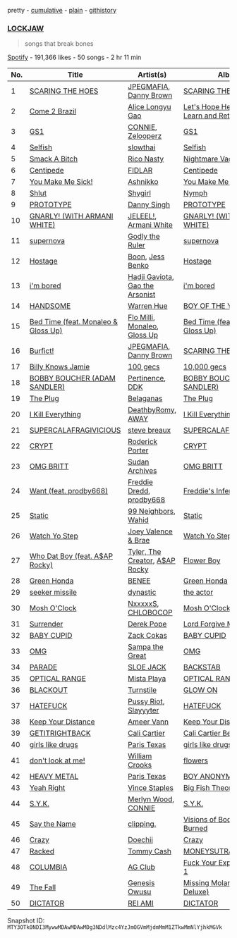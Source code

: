 pretty - [cumulative](/playlists/cumulative/37i9dQZF1DWSgQ5Y8XEtFi.md) - [plain](/playlists/plain/37i9dQZF1DWSgQ5Y8XEtFi) - [githistory](https://github.githistory.xyz/mackorone/spotify-playlist-archive/blob/main/playlists/plain/37i9dQZF1DWSgQ5Y8XEtFi)

### [LOCKJAW](https://open.spotify.com/playlist/37i9dQZF1DWSgQ5Y8XEtFi)

> songs that break bones

[Spotify](https://open.spotify.com/user/spotify) - 191,366 likes - 50 songs - 2 hr 11 min

| No. | Title | Artist(s) | Album | Length |
|---|---|---|---|---|
| 1 | [SCARING THE HOES](https://open.spotify.com/track/1waqS2zPI3Z1zTvJOa2hVC) | [JPEGMAFIA](https://open.spotify.com/artist/6yJ6QQ3Y5l0s0tn7b0arrO), [Danny Brown](https://open.spotify.com/artist/7aA592KWirLsnfb5ulGWvU) | [SCARING THE HOES](https://open.spotify.com/album/3u20OXh03DjCUzbf8XcGTq) | 2:22 |
| 2 | [Come 2 Brazil](https://open.spotify.com/track/2RCcpAEj643kbGSfgNOTch) | [Alice Longyu Gao](https://open.spotify.com/artist/5HvKzBgj4yphQfBJjBJrhL) | [Let's Hope Heteros Fail, Learn and Retire](https://open.spotify.com/album/5YjuPPmMZy5VGjlesAPbHG) | 2:14 |
| 3 | [GS1](https://open.spotify.com/track/7AuuTaCNGubBwVwmtM0gOj) | [CONNIE](https://open.spotify.com/artist/1DevMHY3GQWCIDWbkoaHQe), [Zelooperz](https://open.spotify.com/artist/5j93hwFBNo29RJMsWvtzj8) | [GS1](https://open.spotify.com/album/3aINmrTNXgONR2UXyhRxWe) | 2:10 |
| 4 | [Selfish](https://open.spotify.com/track/4FFec7v5TnYdwNzyrmBGM9) | [slowthai](https://open.spotify.com/artist/3r1XkJ7vCs8kHBSzGvPLdP) | [Selfish](https://open.spotify.com/album/6UXzkhMXm0jqZ3k3ogjp6W) | 3:12 |
| 5 | [Smack A Bitch](https://open.spotify.com/track/3Zm27XyCDoAqHMGte5ydxQ) | [Rico Nasty](https://open.spotify.com/artist/2OaHYHb2XcFPvqL3VsyPzU) | [Nightmare Vacation](https://open.spotify.com/album/6mlRdEExXqk8Git4nghBSL) | 2:18 |
| 6 | [Centipede](https://open.spotify.com/track/49xISBZpODXRwd7vVxGL93) | [FIDLAR](https://open.spotify.com/artist/3P6duIn7oHeiBACZfYeNud) | [Centipede](https://open.spotify.com/album/5JeWduRYfv1Sj4Y2Vf9hQj) | 2:37 |
| 7 | [You Make Me Sick!](https://open.spotify.com/track/2cK6tRFd7PRPFY1ZwJAKeq) | [Ashnikko](https://open.spotify.com/artist/3PyJHH2wyfQK3WZrk9rpmP) | [You Make Me Sick!](https://open.spotify.com/album/1hFgxn07lR5agY6sk9fHQJ) | 2:18 |
| 8 | [Shlut](https://open.spotify.com/track/6bAR0U4WV9uEBzuoNUzQSC) | [Shygirl](https://open.spotify.com/artist/3M3wTTCDwicRubwMyHyEDy) | [Nymph](https://open.spotify.com/album/3i4ZYO2l14kCTRzw90JmZ4) | 2:12 |
| 9 | [PROTOTYPE](https://open.spotify.com/track/3MyAW2AC16qS7JeAIyEIY5) | [Danny Singh](https://open.spotify.com/artist/7Bf3aMOg613pAzkrloHfdx) | [PROTOTYPE](https://open.spotify.com/album/3zDPDMSzPQ7qqVqZ8CDxaA) | 2:28 |
| 10 | [GNARLY! \(WITH ARMANI WHITE\)](https://open.spotify.com/track/19wJJ7XPv1IQ6tWZ6LktGu) | [JELEEL!](https://open.spotify.com/artist/1FX1BFU0DbHRYgKP83pA0d), [Armani White](https://open.spotify.com/artist/2qAwMsiIjTzlmfAkXKvhVA) | [GNARLY! \(WITH ARMANI WHITE\)](https://open.spotify.com/album/47OW0oO4aSghC0y0ivflp5) | 2:27 |
| 11 | [supernova](https://open.spotify.com/track/4EY4SV2BSfJKs6CWwArmhk) | [Godly the Ruler](https://open.spotify.com/artist/2zdyZ3Dk59W2RKwAvGioLp) | [supernova](https://open.spotify.com/album/1pq7TC937zApIsASf1ikoo) | 1:54 |
| 12 | [Hostage](https://open.spotify.com/track/4XkInHvPOTsODJoKq6TCLq) | [Boon](https://open.spotify.com/artist/4XbfLvylNCfSXNvV2O8aP7), [Jess Benko](https://open.spotify.com/artist/6U53xCCVXmyimAgsBjCS8P) | [Hostage](https://open.spotify.com/album/3O5gPsrkg6t4NO2VzXPQXs) | 2:40 |
| 13 | [i'm bored](https://open.spotify.com/track/5tbUOswPFOzdji3HmJ8qTx) | [Hadji Gaviota](https://open.spotify.com/artist/4eX6XMjx0GK6eCr59261Q7), [Gao the Arsonist](https://open.spotify.com/artist/4ZonAe7RftZZ4ef3KGWsum) | [i'm bored](https://open.spotify.com/album/2OwbS1Pizs6Lu8Edd7BKEk) | 2:16 |
| 14 | [HANDSOME](https://open.spotify.com/track/58z1hY9hrwliXRIvQe8UOX) | [Warren Hue](https://open.spotify.com/artist/4qcKNkdxUidhvUByB2eQ6g) | [BOY OF THE YEAR](https://open.spotify.com/album/7jKfffXc64aO4CubnAI1UJ) | 2:06 |
| 15 | [Bed Time \(feat\. Monaleo & Gloss Up\)](https://open.spotify.com/track/5H7IzRvSCGY2p7jjuCu6g1) | [Flo Milli](https://open.spotify.com/artist/08PvCOlef4xdOr20jFSTPd), [Monaleo](https://open.spotify.com/artist/2sflbTtCirog5VxD6jPAfb), [Gloss Up](https://open.spotify.com/artist/7eDFwYpqsAROCZibWYr5C1) | [Bed Time \(feat\. Monaleo & Gloss Up\)](https://open.spotify.com/album/4c5Sf3ULy1kAbqD0DGIFFy) | 3:40 |
| 16 | [Burfict!](https://open.spotify.com/track/5IZpEuLMO5lEmN1Rr008p8) | [JPEGMAFIA](https://open.spotify.com/artist/6yJ6QQ3Y5l0s0tn7b0arrO), [Danny Brown](https://open.spotify.com/artist/7aA592KWirLsnfb5ulGWvU) | [SCARING THE HOES](https://open.spotify.com/album/3u20OXh03DjCUzbf8XcGTq) | 2:21 |
| 17 | [Billy Knows Jamie](https://open.spotify.com/track/6fXeuZAQ00BjrOxFtoFS9S) | [100 gecs](https://open.spotify.com/artist/6PfSUFtkMVoDkx4MQkzOi3) | [10,000 gecs](https://open.spotify.com/album/2XS5McKf3zdJWpcZ4OkZPZ) | 2:43 |
| 18 | [BOBBY BOUCHER \(ADAM SANDLER\)](https://open.spotify.com/track/2GChAFitjWgYHoXUS7TZiE) | [Pertinence](https://open.spotify.com/artist/1uCXC0T5m3qkDOfpdtar9N), [DDK](https://open.spotify.com/artist/7AfTMScTc5pSfjjxtatrIq) | [BOBBY BOUCHER \(ADAM SANDLER\)](https://open.spotify.com/album/4nW6f33uT4j0sES9cf2So2) | 2:59 |
| 19 | [The Plug](https://open.spotify.com/track/39hVR792uDgkDS14wLWmBy) | [Belaganas](https://open.spotify.com/artist/4dxp2iZCasMOmCDFztR22q) | [The Plug](https://open.spotify.com/album/0yf9wxPXrA8bP1yB4iFpAP) | 3:08 |
| 20 | [I Kill Everything](https://open.spotify.com/track/67yPz95D3cWkA0afvBGgtP) | [DeathbyRomy](https://open.spotify.com/artist/7aWpPjjgItUnXljFxYYKZI), [AWAY](https://open.spotify.com/artist/2ZmerElhvxg8uVKCmlZ4ij) | [I Kill Everything](https://open.spotify.com/album/4Vit7uug9JxFeTKtrO3bWd) | 3:36 |
| 21 | [SUPERCALAFRAGIVICIOUS](https://open.spotify.com/track/5nU2Hi0QCmbtf1PgFfgw6c) | [steve breaux](https://open.spotify.com/artist/10RaWqDdK3ZxvKObBVkm1g) | [SUPERCALAFRAGIVICIOUS](https://open.spotify.com/album/6FIAYIGvA008E0d4l6wvDx) | 1:46 |
| 22 | [CRYPT](https://open.spotify.com/track/1oLnJ7OXGCvdRWBgkiTQfU) | [Roderick Porter](https://open.spotify.com/artist/7Lcln0AXqNHMahrca8KVpy) | [CRYPT](https://open.spotify.com/album/7Jz9ANs32REV7h7C3z1Yw2) | 1:45 |
| 23 | [OMG BRITT](https://open.spotify.com/track/1lHO9Z4KzFzm9VPxKvT0KE) | [Sudan Archives](https://open.spotify.com/artist/2MPHBxznH1fj59jbOWY38u) | [OMG BRITT](https://open.spotify.com/album/1ZxJENucMcyS2Q34PckcAx) | 2:52 |
| 24 | [Want \(feat\. prodby668\)](https://open.spotify.com/track/1sRqm1JxQL88mrHhMLpQ5y) | [Freddie Dredd](https://open.spotify.com/artist/0dlDsD7y6ccmDm8tuWCU6F), [prodby668](https://open.spotify.com/artist/56g4P11Gxl7nROZBbm8X3F) | [Freddie's Inferno](https://open.spotify.com/album/2ll6KONxe4F87GJku1ZZrl) | 1:48 |
| 25 | [Static](https://open.spotify.com/track/7fAyZGPp22pbGMZQgJuf1C) | [99 Neighbors](https://open.spotify.com/artist/5uhqkMm8dyQvX83kl4Znq0), [Wahid](https://open.spotify.com/artist/1kiX1oBF90ZSWJoXSiFy8x) | [Static](https://open.spotify.com/album/5tCYwml6XCzWbbhZwNsw8I) | 2:20 |
| 26 | [Watch Yo Step](https://open.spotify.com/track/7rjjSiMQvTlDcrE5J84F8N) | [Joey Valence & Brae](https://open.spotify.com/artist/1q4618qKswelCGLoanFKQh) | [Watch Yo Step](https://open.spotify.com/album/0O4uz1CxHyAJG2AJSUq0w5) | 2:20 |
| 27 | [Who Dat Boy \(feat\. A$AP Rocky\)](https://open.spotify.com/track/21yRtB6B8EMounImAfHRCP) | [Tyler, The Creator](https://open.spotify.com/artist/4V8LLVI7PbaPR0K2TGSxFF), [A$AP Rocky](https://open.spotify.com/artist/13ubrt8QOOCPljQ2FL1Kca) | [Flower Boy](https://open.spotify.com/album/2nkto6YNI4rUYTLqEwWJ3o) | 3:25 |
| 28 | [Green Honda](https://open.spotify.com/track/6YufjjSqUweXdQHduL76zr) | [BENEE](https://open.spotify.com/artist/0Cp8WN4V8Tu4QJQwCN5Md4) | [Green Honda](https://open.spotify.com/album/46O3bl9CMEXxzQubtLz4Zq) | 2:46 |
| 29 | [seeker missile](https://open.spotify.com/track/4lzb5MeRL9NrmW8WR11t1d) | [dynastic](https://open.spotify.com/artist/1cfVy8MbRPuDJD7g9bR14z) | [the actor](https://open.spotify.com/album/16v4NJuFupxvWsCGOduCeC) | 3:12 |
| 30 | [Mosh O'Clock](https://open.spotify.com/track/5XKnUVBjVreAa44cZgqdzK) | [NxxxxxS](https://open.spotify.com/artist/36r4ltZmLqtiDBdAs9XSqn), [CHLOBOCOP](https://open.spotify.com/artist/56SXq1dAUN2vu4iWfXVnsL) | [Mosh O'Clock](https://open.spotify.com/album/7leoTi3FriAmxsW5R3Hr6r) | 2:05 |
| 31 | [Surrender](https://open.spotify.com/track/2e4XSs7Y5r2lEV9bmOMVtO) | [Derek Pope](https://open.spotify.com/artist/5wWvcn0hJXPhCw9eYUody0) | [Lord Forgive Me](https://open.spotify.com/album/7BPn9yvoj98BdNOtE7L6nZ) | 3:32 |
| 32 | [BABY CUPID](https://open.spotify.com/track/0ByC3vzSHd9n9P6imFPNZE) | [Zack Cokas](https://open.spotify.com/artist/4iXB3QHlFuyXyAZ4bLDzor) | [BABY CUPID](https://open.spotify.com/album/1YgDoiOb4WqFMEZHm9UgCZ) | 2:06 |
| 33 | [OMG](https://open.spotify.com/track/223AWrYBuPJwm3oy9phMiS) | [Sampa the Great](https://open.spotify.com/artist/7fw0E8WHdG3r9SuPBcGmWk) | [OMG](https://open.spotify.com/album/3qBxCPF6tXFzBrCGAioasB) | 2:34 |
| 34 | [PARADE](https://open.spotify.com/track/1uk8saGAlmhALejph5BAvR) | [SLOE JACK](https://open.spotify.com/artist/6LxNb1YrbYYSpIFQAfxUQ1) | [BACKSTAB](https://open.spotify.com/album/6ucfgxWZPJLjTVDu9Dp6UX) | 2:03 |
| 35 | [OPTICAL RANGE](https://open.spotify.com/track/0H00Yx4Ih4L3m2tOgEQNtO) | [Mista Playa](https://open.spotify.com/artist/1HKnpKgZV66Fo0wLW9K25i) | [OPTICAL RANGE](https://open.spotify.com/album/1A1UxGFrZqpXEOKz1mbu24) | 1:56 |
| 36 | [BLACKOUT](https://open.spotify.com/track/0bGImSqDB2ebdeoCidUC8o) | [Turnstile](https://open.spotify.com/artist/2qnpHrOzdmOo1S4ox3j17x) | [GLOW ON](https://open.spotify.com/album/2NrYPcMmQBlbBxopc2XlzS) | 2:53 |
| 37 | [HATEFUCK](https://open.spotify.com/track/2G6AOP03YY7hCCxvskZLb4) | [Pussy Riot](https://open.spotify.com/artist/2hThsqaVEAWhWPBXnaOfB9), [Slayyyter](https://open.spotify.com/artist/4QM5QCHicznALtX885CnZC) | [HATEFUCK](https://open.spotify.com/album/2JN7YYzP0l4WkIlHIeFfIa) | 3:16 |
| 38 | [Keep Your Distance](https://open.spotify.com/track/5dfMZKLa5AmXmsMmkQgu0t) | [Ameer Vann](https://open.spotify.com/artist/7kIbB1pdDyehFj8aNgfzfH) | [Keep Your Distance](https://open.spotify.com/album/6OKwocf1zHfEtNdUzf3nCb) | 1:58 |
| 39 | [GETITRIGHTBACK](https://open.spotify.com/track/7FWaWGF9fHqtkqyKwmpztc) | [Cali Cartier](https://open.spotify.com/artist/2kg5UE6FjFJbfgmJbnpNqp) | [Cali Cartier Best Dog](https://open.spotify.com/album/72J6nPzsj7dWFE729Crb5M) | 2:30 |
| 40 | [girls like drugs](https://open.spotify.com/track/0eXkUXr4wJ3Orruk8S1cpW) | [Paris Texas](https://open.spotify.com/artist/1SCrMreNPJYSRZIlRe9SUq) | [girls like drugs](https://open.spotify.com/album/2xowbFbsPQ5UY05US7AJS9) | 2:54 |
| 41 | [don't look at me!](https://open.spotify.com/track/7Jevry2udc6oqg6RNpmcl8) | [William Crooks](https://open.spotify.com/artist/6RQSaarEM4qarzwuWvKvPw) | [flowers](https://open.spotify.com/album/467a13G7qMlXJNt6W0RX5K) | 2:05 |
| 42 | [HEAVY METAL](https://open.spotify.com/track/1j6zEnDOTIRJhBhknrd86m) | [Paris Texas](https://open.spotify.com/artist/1SCrMreNPJYSRZIlRe9SUq) | [BOY ANONYMOUS](https://open.spotify.com/album/3ErmhbEFnhCLRqKibj245w) | 2:39 |
| 43 | [Yeah Right](https://open.spotify.com/track/35tWhD29yvWwB0IDRr6zsL) | [Vince Staples](https://open.spotify.com/artist/68kEuyFKyqrdQQLLsmiatm) | [Big Fish Theory](https://open.spotify.com/album/5h3WJG0aZjNOrayFu3MhCS) | 3:08 |
| 44 | [S.Y.K.](https://open.spotify.com/track/4ffuUoQxkBpobAfuS5NEKL) | [Merlyn Wood](https://open.spotify.com/artist/5AqnZL03z5cuZJMPVTRj9Y), [CONNIE](https://open.spotify.com/artist/1DevMHY3GQWCIDWbkoaHQe) | [S.Y.K.](https://open.spotify.com/album/5TQR0kP5aYA0Hf1pQjtX85) | 2:49 |
| 45 | [Say the Name](https://open.spotify.com/track/3YHhWdTlWjIML155CvcH4F) | [clipping.](https://open.spotify.com/artist/5HJ2kX5UTwN4Ns8fB5Rn1I) | [Visions of Bodies Being Burned](https://open.spotify.com/album/0b1q9se93BEqBl3kiltn33) | 4:59 |
| 46 | [Crazy](https://open.spotify.com/track/2b1MCbfwRZ1teOX1vSm4Xt) | [Doechii](https://open.spotify.com/artist/4E2rKHVDssGJm2SCDOMMJB) | [Crazy](https://open.spotify.com/album/2a8cs4ziDk29KUAdUhHwQB) | 2:14 |
| 47 | [Racked](https://open.spotify.com/track/6Puwg0sgPn5ByIXy4srRCj) | [Tommy Cash](https://open.spotify.com/artist/44XzG6GoJZNtkIGW19hsUK) | [MONEYSUTRA](https://open.spotify.com/album/6yxdybIsZMRnsAAMR1A2vf) | 3:04 |
| 48 | [COLUMBIA](https://open.spotify.com/track/1IFPahnCrbKR7QXE6aePa0) | [AG Club](https://open.spotify.com/artist/22KyrgRdE2K6aB5wtZls3c) | [Fuck Your Expectations PT\. 1](https://open.spotify.com/album/4S3IEAIvXDTi4zjFGeL3mW) | 3:07 |
| 49 | [The Fall](https://open.spotify.com/track/47Zqh2WwmeDs9BK4FlK6tb) | [Genesis Owusu](https://open.spotify.com/artist/1HvH97rzvCH6lfnLlgyfke) | [Missing Molars \(Swnt Deluxe\)](https://open.spotify.com/album/39wVqebhXLGYGz9ry6xLPe) | 2:18 |
| 50 | [DICTATOR](https://open.spotify.com/track/1i5fRXLDQmiNf878YdAUjk) | [REI AMI](https://open.spotify.com/artist/6U1dV7aL68N7Gb0Naq34V5) | [DICTATOR](https://open.spotify.com/album/1XeOpCq4J5bEsC7KGOINx2) | 3:01 |

Snapshot ID: `MTY3OTk0NDI3MywwMDAwMDAwMDg3NDdlMzc4YzJmOGVmMjdmMmM1ZTkwMmNlYjhkMGVk`
